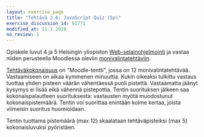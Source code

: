 ```yaml
---
layout: exercise_page
title: "Tehtävä 2.6: JavaScript Quiz (5p)"
exercise_discussion_id: 91771
modified_at: 11.1.2018
no_review: 1
---
```


Opiskele luvut 4 ja 5 Helsingin yliopiston [Web-selainohjelmointi][weso] ja vastaa niiden perusteella Moodlessa oleviin [monivalintatehtäviin][quiz].

[quiz]: https://moodle2.tut.fi/mod/quiz/view.php?id=361270
[weso]: http://web-selainohjelmointi.github.io

[Tehtäväkokonaisuus][quiz] on "Moodle-tentti", jossa on 12 monivalintatehtävää. Vastaamiseen on aikaa kymmenen minuuttia. Kukin oikeaksi tulkittu vastaus tuottaa yhden pisteen väärän vähentäessä puoli pistettä. Vastaamatta jäänyt kysymys ei lisää eikä vähennä pistepottia. Tentin suorituksen jälkeen saa kokonaispalautteen suorituksesta: vastausten myötä muodostunut kokonaispistemäärä. Tentin voi suorittaa enintään kolme kertaa, joista viimeisin suoritus huomioidaan.

Tentin tuottama pistemäärä (max 12) skaalataan tehtäväpisteiksi (max 5) kokonaisluvuksi pyöristäen.

